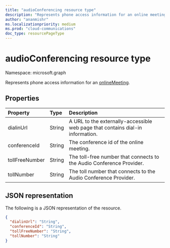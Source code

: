 ```yaml
---
title: "audioConferencing resource type"
description: "Represents phone access information for an online meeting."
author: "ananmishr"
ms.localizationpriority: medium
ms.prod: "cloud-communications"
doc_type: resourcePageType
---
```


# audioConferencing resource type

Namespace: microsoft.graph

Represents phone access information for an [onlineMeeting](onlinemeeting.md).

## Properties

| Property            | Type    | Description                                                                    |
|:--------------------|:--------|:-------------------------------------------------------------------------------|
| dialinUrl           | String  | A URL to the externally-accessible web page that contains dial-in information. |
| conferenceId        | String  | The conference id of the online meeting.      |
| tollFreeNumber      | String  | The toll-free number that connects to the Audio Conference Provider.              |
| tollNumber          | String  | The toll number that connects to the Audio Conference Provider.                   |

## JSON representation

The following is a JSON representation of the resource.

<!-- {
  "blockType": "resource",
  "optionalProperties": [

  ],
  "@odata.type": "microsoft.graph.audioConferencing"
}-->
```json
{
  "dialinUrl": "String",
  "conferenceId": "String",
  "tollFreeNumber": "String",
  "tollNumber": "String"
}
```

<!-- uuid: 8fcb5dbc-d5aa-4681-8e31-b001d5168d79
2015-10-25 14:57:30 UTC -->
<!--
{
  "type": "#page.annotation",
  "description": "audioConferencing resource",
  "keywords": "",
  "section": "documentation",
  "tocPath": "",
  "suppressions": []
}
-->

